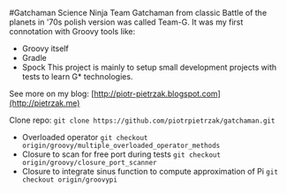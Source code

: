 #Gatchaman
Science Ninja Team Gatchaman from classic Battle of the planets in '70s polish version was called Team-G. 
It was my first connotation with Groovy tools like:
* Groovy itself
* Gradle
* Spock
This project is mainly to setup small development projects with tests to learn G* technologies. 

See more on my blog: 
[http://piotr-pietrzak.blogspot.com](http://pietrzak.me)

Clone repo:
```git clone https://github.com/piotrpietrzak/gatchaman.git```

* Overloaded operator
```git checkout origin/groovy/multiple_overloaded_operator_methods```
* Closure to scan for free port during tests
```git checkout origin/groovy/closure_port_scanner```
* Closure to integrate sinus function to compute approximation of Pi
```git checkout origin/groovypi```
